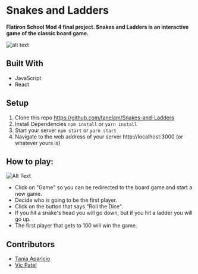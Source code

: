 # Snakes and Ladders

**Flatiron School Mod 4 final project. Snakes and Ladders is an interactive game of the classic board game.**

![alt text](https://github.com/tanelam/Snakes-and-Ladders/blob/master/screenshoot.jpg)

## Built With

* JavaScript 
* React

## Setup
 1. Clone this repo https://github.com/tanelam/Snakes-and-Ladders
 2. Install Dependencies `npm install` or `yarn install`
 3. Start your server `npm start` or `yarn start`
 4. Navigate to the web address of your server  http://localhost:3000 (or whatever yours is)
 
 ## How to play:
 
 ![Alt Text](https://media.giphy.com/media/dJHECxtJ3bObW0kx2y/giphy.gif)
 
 * Click on "Game" so you can be redirected to the board game and start a new game.
 * Decide who is going to be the first player.
 * Click on the button that says "Roll the Dice".
 * If you hit a snake's head you will go down, but if you hit a ladder you will go up.
 * The first player that gets to 100 will win the game.
 
 ## Contributors
 
 * [Tania Aparicio](https://github.com/tanelam)
 * [Vic Patel](https://github.com/vp932712)
